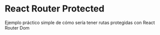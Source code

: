 # React Router Protected

Ejemplo práctico simple de cómo sería tener rutas protegidas con React Router Dom